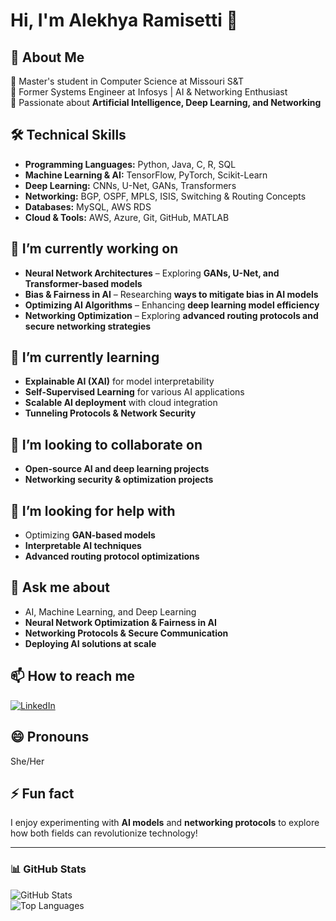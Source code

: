 # Hi, I'm Alekhya Ramisetti 👋  

## 🚀 About Me  
🔹 Master's student in Computer Science at Missouri S&T  
🔹 Former Systems Engineer at Infosys | AI & Networking Enthusiast  
🔹 Passionate about **Artificial Intelligence, Deep Learning, and Networking**  

## 🛠️ Technical Skills  
- **Programming Languages:** Python, Java, C, R, SQL  
- **Machine Learning & AI:** TensorFlow, PyTorch, Scikit-Learn  
- **Deep Learning:** CNNs, U-Net, GANs, Transformers  
- **Networking:** BGP, OSPF, MPLS, ISIS, Switching & Routing Concepts  
- **Databases:** MySQL, AWS RDS  
- **Cloud & Tools:** AWS, Azure, Git, GitHub, MATLAB  

## 🔭 I’m currently working on  
- **Neural Network Architectures** – Exploring **GANs, U-Net, and Transformer-based models**  
- **Bias & Fairness in AI** – Researching **ways to mitigate bias in AI models**  
- **Optimizing AI Algorithms** – Enhancing **deep learning model efficiency**  
- **Networking Optimization** – Exploring **advanced routing protocols and secure networking strategies**  

## 🌱 I’m currently learning  
- **Explainable AI (XAI)** for model interpretability  
- **Self-Supervised Learning** for various AI applications  
- **Scalable AI deployment** with cloud integration  
- **Tunneling Protocols & Network Security**  

## 👯 I’m looking to collaborate on  
- **Open-source AI and deep learning projects**  
- **Networking security & optimization projects**  

## 🤔 I’m looking for help with  
- Optimizing **GAN-based models**  
- **Interpretable AI techniques**  
- **Advanced routing protocol optimizations**  

## 💬 Ask me about  
- AI, Machine Learning, and Deep Learning  
- **Neural Network Optimization & Fairness in AI**  
- **Networking Protocols & Secure Communication**  
- **Deploying AI solutions at scale**  

## 📫 How to reach me  
[![LinkedIn](https://img.shields.io/badge/LinkedIn-Profile-blue)](https://www.linkedin.com/in/alekhyaramisetti/)  


## 😄 Pronouns  
She/Her  

## ⚡ Fun fact  
I enjoy experimenting with **AI models** and **networking protocols** to explore how both fields can revolutionize technology!  

---

### **📊 GitHub Stats**  
![GitHub Stats](https://github-readme-stats.vercel.app/api?username=alekhyaramisetti01&show_icons=true&theme=github_dark)  
![Top Languages](https://github-readme-stats.vercel.app/api/top-langs/?username=alekhyaramisetti01&layout=compact&theme=github_dark)  
